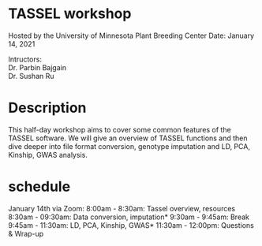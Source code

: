 # TASSEL workshop 
Hosted by the University of Minnesota Plant Breeding Center
Date: January 14, 2021

Intructors:  
Dr. Parbin Bajgain  
Dr. Sushan Ru  

# Description
This half-day workshop aims to cover some common features of the TASSEL software. We will give an overview of TASSEL functions and then dive deeper into file format conversion, genotype imputation and LD, PCA, Kinship, GWAS analysis.

# schedule
January 14th via Zoom:
8:00am - 8:30am: Tassel overview, resources 
8:30am - 09:30am: Data conversion, imputation* 
9:30am - 9:45am: Break
9:45am - 11:30am: LD, PCA, Kinship, GWAS* 
11:30am - 12:00pm: Questions & Wrap-up
